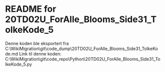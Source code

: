 # README for 20TD02U_ForAlle_Blooms_Side31_TolkeKode_5
Denne koden ble eksportert fra C:\WikiMigration\git\code_dump\20TD02U_ForAlle_Blooms_Side31_TolkeKode.md
Link til denne koden: C:\WikiMigration\git\code_repo\Python\20TD02U_ForAlle_Blooms_Side31_TolkeKode_5.py
